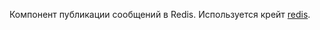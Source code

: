 Компонент публикации сообщений в Redis. Используется крейт [redis](https://crates.io/crates/redis).
